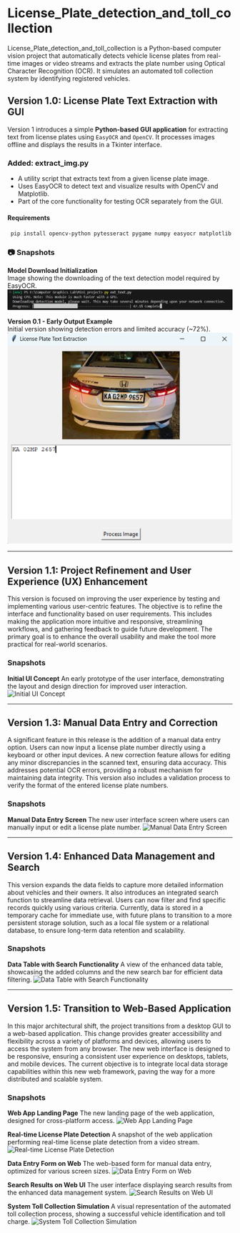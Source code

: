 # License_Plate_detection_and_toll_collection
License_Plate_detection_and_toll_collection is a Python-based computer vision project that automatically detects vehicle license plates from real-time images or video streams and extracts the plate number using Optical Character Recognition (OCR). It simulates an automated toll collection system by identifying registered vehicles.

## Version 1.0: License Plate Text Extraction with GUI
Version 1 introduces a simple **Python-based GUI application** for extracting text from license plates using `EasyOCR` and `OpenCV`. It processes images offline and displays the results in a Tkinter interface.

### Added: extract_img.py
- A utility script that extracts text from a given license plate image.  
- Uses EasyOCR to detect text and visualize results with OpenCV and Matplotlib.  
- Part of the core functionality for testing OCR separately from the GUI.
#### Requirements 
``` bash
 pip install opencv-python pytesseract pygame numpy easyocr matplotlib numpy pillow
```
### 📷 Snapshots

**Model Download Initialization**  
Image showing the downloading of the text detection model required by EasyOCR.  
![Model Downloading](assets/Downloading_Detection_model.png)

**Version 0.1 - Early Output Example**  
Initial version showing detection errors and limited accuracy (~72%).  
![Version 0.1 Output](./assets/ver0_1.png)


---
## Version 1.1: Project Refinement and User Experience (UX) Enhancement

This version is focused on improving the user experience by testing and implementing various user-centric features. The objective is to refine the interface and functionality based on user requirements. This includes making the application more intuitive and responsive, streamlining workflows, and gathering feedback to guide future development. The primary goal is to enhance the overall usability and make the tool more practical for real-world scenarios.

### **Snapshots**

**Initial UI Concept**
An early prototype of the user interface, demonstrating the layout and design direction for improved user interaction.
![Initial UI Concept](assets/ver1_1_UI.png)

---

## Version 1.3: Manual Data Entry and Correction

A significant feature in this release is the addition of a manual data entry option. Users can now input a license plate number directly using a keyboard or other input devices. A new correction feature allows for editing any minor discrepancies in the scanned text, ensuring data accuracy. This addresses potential OCR errors, providing a robust mechanism for maintaining data integrity. This version also includes a validation process to verify the format of the entered license plate numbers.

### **Snapshots**

**Manual Data Entry Screen**
The new user interface screen where users can manually input or edit a license plate number.
![Manual Data Entry Screen](assets/ver1_3_ManualEntry.png)

---

## Version 1.4: Enhanced Data Management and Search

This version expands the data fields to capture more detailed information about vehicles and their owners. It also introduces an integrated search function to streamline data retrieval. Users can now filter and find specific records quickly using various criteria. Currently, data is stored in a temporary cache for immediate use, with future plans to transition to a more persistent storage solution, such as a local file system or a relational database, to ensure long-term data retention and scalability.

### **Snapshots**

**Data Table with Search Functionality**
A view of the enhanced data table, showcasing the added columns and the new search bar for efficient data filtering.
![Data Table with Search Functionality](assets/ver1_4_Search.png)

---

## Version 1.5: Transition to Web-Based Application

In this major architectural shift, the project transitions from a desktop GUI to a web-based application. This change provides greater accessibility and flexibility across a variety of platforms and devices, allowing users to access the system from any browser. The new web interface is designed to be responsive, ensuring a consistent user experience on desktops, tablets, and mobile devices. The current objective is to integrate local data storage capabilities within this new web framework, paving the way for a more distributed and scalable system.

### **Snapshots**

**Web App Landing Page**
The new landing page of the web application, designed for cross-platform access.
![Web App Landing Page](assets/ver1_5_Landing.png)

**Real-time License Plate Detection**
A snapshot of the web application performing real-time license plate detection from a video stream.
![Real-time License Plate Detection](assets/ver1_5_RealTime.png)

**Data Entry Form on Web**
The web-based form for manual data entry, optimized for various screen sizes.
![Data Entry Form on Web](assets/ver1_5_DataForm.png)

**Search Results on Web UI**
The user interface displaying search results from the enhanced data management system.
![Search Results on Web UI](assets/ver1_5_SearchResults.png)

**System Toll Collection Simulation**
A visual representation of the automated toll collection process, showing a successful vehicle identification and toll charge.
![System Toll Collection Simulation](assets/ver1_5_TollCollection.png)